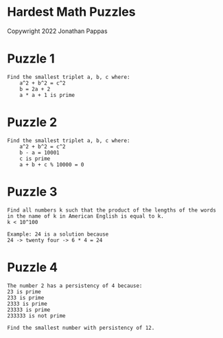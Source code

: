 # Hardest Math Puzzles

Copywright 2022 Jonathan Pappas

# Puzzle 1
```
Find the smallest triplet a, b, c where:
	a^2 + b^2 = c^2
	b = 2a + 2
	a * a + 1 is prime
```

# Puzzle 2
```
Find the smallest triplet a, b, c where:
	a^2 + b^2 = c^2
	b - a = 10001
	c is prime
	a + b + c % 10000 = 0
```

# Puzzle 3
```
Find all numbers k such that the product of the lengths of the words in the name of k in American English is equal to k.
k < 10^100

Example: 24 is a solution because
24 -> twenty four -> 6 * 4 = 24
```

# Puzzle 4
```
The number 2 has a persistency of 4 because:
23 is prime
233 is prime
2333 is prime
23333 is prime
233333 is not prime

Find the smallest number with persistency of 12.
```
